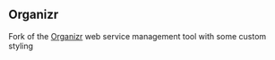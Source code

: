 Organizr
-------
Fork of the [Organizr](https://github.com/causefx/Organizr/) web service management tool with some custom styling
